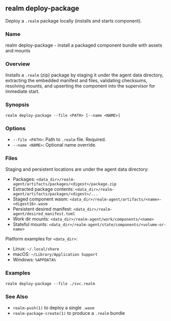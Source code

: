 ## realm deploy-package

Deploy a `.realm` package locally (installs and starts component).

### Name

realm deploy-package - install a packaged component bundle with assets and mounts

### Overview

Installs a `.realm` (zip) package by staging it under the agent data directory, extracting the embedded manifest and files, validating checksums, resolving mounts, and upserting the component into the supervisor for immediate start.

### Synopsis

```
realm deploy-package --file <PATH> [--name <NAME>]
```

### Options

- `--file <PATH>`: Path to `.realm` file. Required.
- `--name <NAME>`: Optional name override.

### Files

Staging and persistent locations are under the agent data directory:

- Packages: `<data_dir>/realm-agent/artifacts/packages/<digest>/package.zip`
- Extracted package contents: `<data_dir>/realm-agent/artifacts/packages/<digest>/...`
- Staged component wasm: `<data_dir>/realm-agent/artifacts/<name>-<digest16>.wasm`
- Persistent desired manifest: `<data_dir>/realm-agent/desired_manifest.toml`
- Work dir mounts: `<data_dir>/realm-agent/work/components/<name>`
- Stateful mounts: `<data_dir>/realm-agent/state/components/<volume-or-name>`

Platform examples for `<data_dir>`:

- Linux: `~/.local/share`
- macOS: `~/Library/Application Support`
- Windows: `%APPDATA%`

### Examples

```
realm deploy-package --file ./svc.realm
```

### See Also

- `realm-push(1)` to deploy a single `.wasm`
- `realm-package-create(1)` to produce a `.realm` bundle


